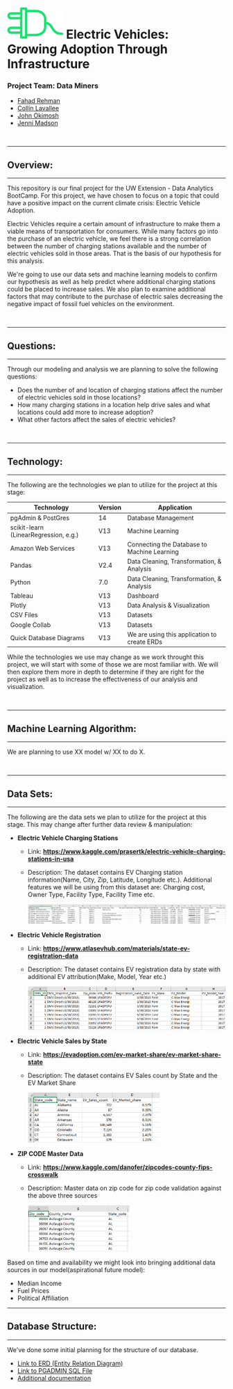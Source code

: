 # ![](images/plug.png)   Electric Vehicles: <br> Growing Adoption Through Infrastructure 
</hr>
</hr>

 
### <Strong>Project Team: Data Miners</strong>
<ul>
    <li><a href=mailto:"fahadarehman@gmail.com">Fahad Rehman</a></li>
    <li><a href=mailto:"clavallee2@gmail.com">Collin Lavallee</a></li>
    <li><a href=mailto:"john.okimosh@gmail.com">John Okimosh</a></li>
    <li><a href=mailto:"jmmadson@gmail.com">Jenni Madson</a></li>
</ul>
</br>


------------- 
## Overview:
-------------
This repository is our final project for the UW Extension - Data Analytics BootCamp. For this project, we have chosen to focus on a topic that could have a positive impact on the current climate crisis: Electric Vehicle Adoption.
 
Electric Vehicles require a certain amount of infrastructure to make them a viable means of transportation for consumers. While many factors go into the purchase of an electric vehicle, we feel there is a strong correlation between the number of charging stations available and the number of electric vehicles sold in those areas. That is the basis of our hypothesis for this analysis.
 
We're going to use our data sets and machine learning models to confirm our hypothesis as well as help predict where additional charging stations could be placed to increase sales. We also plan to examine additional factors that may contribute to the purchase of electric sales decreasing the negative impact of fossil fuel vehicles on the environment.
 
</br>
 
------------- 
## Questions:
-------------
Through our modeling and analysis we are planning to solve the following questions:
<ul>
    <li>Does the number of and location of charging stations affect the number of electric vehicles sold in those locations? </li>
    <li>How many charging stations in a location help drive sales and what locations could add more to increase adoption?</li>
    <li>What other factors affect the sales of electric vehicles?</li>
</ul>
 </br>


------------- 
## Technology:
-------------
The following are the technologies we plan to utilize for the project at this stage:
 
|  Technology | Version  |  Application |
|---|---|---|
|  pgAdmin & PostGres |  14 | Database Management  |
|  scikit-learn (LinearRegression, e.g.) | V13  |  Machine Learning |
|  Amazon Web Services | V13  |  Connecting the Database to Machine Learning |
|  Pandas | V2.4  |  Data Cleaning, Transformation, & Analysis |
|  Python | 7.0  | Data Cleaning, Transformation, & Analysis  |
|  Tableau | V13  |  Dashboard |
|  Plotly | V13  |  Data Analysis & Visualization |
|  CSV Files | V13  |  Datasets |
|  Google Collab | V13  |  Datasets |
|  Quick Database Diagrams | V13  | We are using this application to create ERDs |


While the technologies we use may change as we work throught this project, we will start with some of those we are most familiar with.   We will then explore them more in depth to determine if they are right for the project as well as to increase the effectiveness of our analysis and visualization. 

 </br>

-------------
## Machine Learning Algorithm:
 -------------
 We are planning to use XX model w/ XX to do X. 

 
</br>

-------------
## Data Sets:
-------------

The following are the data sets we plan to utilize for the project at this stage. This may change after further data review & manipulation:

- **Electric Vehicle Charging Stations**

  - Link: **https://www.kaggle.com/prasertk/electric-vehicle-charging-stations-in-usa**

  - Description: The dataset contains EV Charging station information(Name, City, Zip, Latitude, Longitude etc.). Additional features we will be using from this dataset are: Charging cost, Owner Type, Facility Type, Facility Time etc.

    ![](\images\EV_Charging_Stations.PNG)

- **Electric Vehicle Registration** 

  - Link: **https://www.atlasevhub.com/materials/state-ev-registration-data**

  - Description: The dataset contains EV registration data by state with additional EV attribution(Make, Model, Year etc.)

    <img src="\images\EV_Registration_by_state.PNG" style="zoom:60%;" />

- **Electric Vehicle Sales by State**

  - Link: **https://evadoption.com/ev-market-share/ev-market-share-state**

  - Description: The dataset contains EV Sales count by State and the EV Market Share

    <img src="\images\EV_Sales_by_state.PNG" style="zoom:60%;" />

- **ZIP CODE Master Data**

  - Link: **https://www.kaggle.com/danofer/zipcodes-county-fips-crosswalk**

  - Description: Master data on zip code for zip code validation against the above three sources

    <img src="\images\Zip_Code_Master.PNG" style="zoom:60%;" />

Based on time and availability we might look into bringing additional data sources in our model(aspirational future model):

- Median Income 
- Fuel Prices
- Political Affiliation


-------------
## Database Structure:
-------------

We've done some initial planning for the structure of our database. 

- [Link to ERD (Entity Relation Diagram)](https://github.com/jmmadson/data_miners/blob/main/database_related/ERD.png) 
- [Link to PGADMIN SQL File](https://github.com/jmmadson/data_miners/blob/main/database_related/pgadmin_import.sql)
- [Additional documentation](https://github.com/jmmadson/data_miners/tree/main/database_related)
